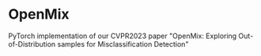 # OpenMix
PyTorch implementation of our CVPR2023 paper "OpenMix: Exploring Out-of-Distribution samples for Misclassification Detection"
